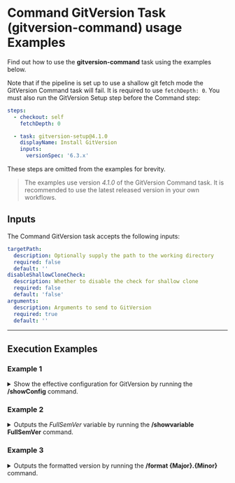 # Command GitVersion Task (gitversion-command) usage Examples

Find out how to use the **gitversion-command** task using the examples below.

Note that if the pipeline is set up to use a shallow git fetch mode the GitVersion Command task will fail. It is required to use `fetchDepth: 0`.
You must also run the GitVersion Setup step before the Command step:

```yaml
steps:
  - checkout: self
    fetchDepth: 0

  - task: gitversion-setup@4.1.0
    displayName: Install GitVersion
    inputs:
      versionSpec: '6.3.x'
```

These steps are omitted from the examples for brevity.

> The examples use version _4.1.0_ of the GitVersion Command task.  It is recommended to use the latest released version in your own workflows.

## Inputs

The Command GitVersion task accepts the following inputs:

```yaml
targetPath:
  description: Optionally supply the path to the working directory
  required: false
  default: ''
disableShallowCloneCheck:
  description: Whether to disable the check for shallow clone
  required: false
  default: 'false'
arguments:
  description: Arguments to send to GitVersion
  required: true
  default: ''
```

---

## Execution Examples

### Example 1

<details>
  <summary>Show the effective configuration for GitVersion by running the <b>/showConfig</b> command.</summary>

```yaml
steps:
  # gitversion-setup@4.1.0 task omitted for brevity.

  - task: gitversion-command@4.1.0
    displayName: Display GitVersion config
    inputs:
      arguments: '/showConfig'
```

</details>

### Example 2

<details>
  <summary>Outputs the <i>FullSemVer</i> variable by running the <b>/showvariable FullSemVer</b> command.</summary>

```yaml
steps:
  # gitversion-setup@4.1.0 task omitted for brevity.

  - task: gitversion-command@4.1.0
    displayName: Output the FullSemVer variable
    inputs:
      arguments: '/showvariable FullSemVer'
```

</details>

### Example 3

<details>
  <summary>Outputs the formatted version by running the <b>/format {Major}.{Minor}</b> command.</summary>

```yaml
steps:
  # gitversion-setup@4.1.0 task omitted for brevity.

  - task: gitversion-command@4.1.0
    displayName: Output the formatted version
    inputs:
      arguments: '/format {Major}.{Minor}' # any Output Variable can be used here
```

</details>
